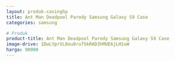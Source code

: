```yaml
---
layout: produk-casinghp
title: Ant Man Deadpool Parody Samsung Galaxy S9 Case
categories: samsung

# Produk
product-title: Ant Man Deadpool Parody Samsung Galaxy S9 Case
image-drive: 1DwLYprVL8ou0ru7SkRAD3hMUE6jLH1uW
harga: 90000
---
```

